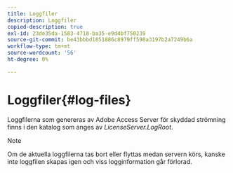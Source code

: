 ```yaml
---
title: Loggfiler
description: Loggfiler
copied-description: true
exl-id: 23de35da-1583-4718-ba35-e9d4bf750239
source-git-commit: be43bbbd1051886c8979ff590a3197b2a7249b6a
workflow-type: tm+mt
source-wordcount: '56'
ht-degree: 0%

---
```


# Loggfiler{#log-files}

Loggfilerna som genereras av Adobe Access Server för skyddad strömning finns i den katalog som anges av *LicenseServer.LogRoot*.

>[!NOTE]
>
>Om de aktuella loggfilerna tas bort eller flyttas medan servern körs, kanske inte loggfilen skapas igen och viss logginformation går förlorad.
